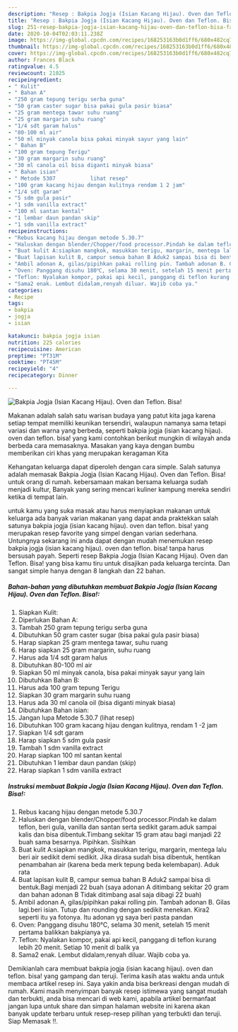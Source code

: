 ```yaml
---
description: "Resep : Bakpia Jogja (Isian Kacang Hijau). Oven dan Teflon. Bisa! Favorite"
title: "Resep : Bakpia Jogja (Isian Kacang Hijau). Oven dan Teflon. Bisa! Favorite"
slug: 251-resep-bakpia-jogja-isian-kacang-hijau-oven-dan-teflon-bisa-favorite
date: 2020-10-04T02:03:11.238Z
image: https://img-global.cpcdn.com/recipes/168253163b0d1ff6/680x482cq70/bakpia-jogja-isian-kacang-hijau-oven-dan-teflon-bisa-foto-resep-utama.jpg
thumbnail: https://img-global.cpcdn.com/recipes/168253163b0d1ff6/680x482cq70/bakpia-jogja-isian-kacang-hijau-oven-dan-teflon-bisa-foto-resep-utama.jpg
cover: https://img-global.cpcdn.com/recipes/168253163b0d1ff6/680x482cq70/bakpia-jogja-isian-kacang-hijau-oven-dan-teflon-bisa-foto-resep-utama.jpg
author: Frances Black
ratingvalue: 4.5
reviewcount: 21025
recipeingredient:
- " Kulit"
- " Bahan A"
- "250 gram tepung terigu serba guna"
- "50 gram caster sugar bisa pakai gula pasir biasa"
- "25 gram mentega tawar suhu ruang"
- "25 gram margarin suhu ruang"
- "1/4 sdt garam halus"
- "80-100 ml air"
- "50 ml minyak canola bisa pakai minyak sayur yang lain"
- " Bahan B"
- "100 gram tepung Terigu"
- "30 gram margarin suhu ruang"
- "30 ml canola oil bisa diganti minyak biasa"
- " Bahan isian"
- " Metode 5307           lihat resep"
- "100 gram kacang hijau dengan kulitnya rendam 1 2 jam"
- "1/4 sdt garam"
- "5 sdm gula pasir"
- "1 sdm vanilla extract"
- "100 ml santan kental"
- "1 lembar daun pandan skip"
- "1 sdm vanilla extract"
recipeinstructions:
- "Rebus kacang hijau dengan metode 5.30.7"
- "Haluskan dengan blender/Chopper/food processor.Pindah ke dalam teflon, beri gula, vanilla dan santan serta sedikit garam.aduk sampai kalis dan bisa dibentuk.Timbang sekitar 15 gram atau bagi manjadi 22 buah sama besarnya. Pipihkan. Sisihkan"
- "Buat kulit A:siapkan mangkok, masukkan terigu, margarin, mentega lalu beri air sedikit demi sedikit. Jika dirasa sudah bisa dibentuk, hentikan penambahan air (karena beda merk tepung beda kelembapan). Aduk rata"
- "Buat lapisan kulit B, campur semua bahan B Aduk2 sampai bisa di bentuk.Bagi menjadi 22 buah (saya adonan A ditimbang sekitar 20 gram dan bahan adonan B Tidak ditimbang asal saja dibagi 22 buah)"
- "Ambil adonan A, gilas/pipihkan pakai rolling pin. Tambah adonan B. Gilas lagi.beri isian. Tutup dan rounding dengan sedikit menekan. Kira2 seperti itu ya fotonya. Itu adonan yg saya beri pasta pandan"
- "Oven: Panggang disuhu 180℃, selama 30 menit, setelah 15 menit pertama balikkan bakpianya ya."
- "Teflon: Nyalakan kompor, pakai api kecil, panggang di teflon kurang lebih 20 menit. Setiap 10 menit di balik ya"
- "Sama2 enak. Lembut didalam,renyah diluar. Wajib coba ya."
categories:
- Recipe
tags:
- bakpia
- jogja
- isian

katakunci: bakpia jogja isian 
nutrition: 225 calories
recipecuisine: American
preptime: "PT31M"
cooktime: "PT45M"
recipeyield: "4"
recipecategory: Dinner

---
```



![Bakpia Jogja (Isian Kacang Hijau). Oven dan Teflon. Bisa!](https://img-global.cpcdn.com/recipes/168253163b0d1ff6/680x482cq70/bakpia-jogja-isian-kacang-hijau-oven-dan-teflon-bisa-foto-resep-utama.jpg)

Makanan adalah salah satu warisan budaya yang patut kita jaga karena setiap tempat memiliki keunikan tersendiri, walaupun namanya sama tetapi variasi dan warna yang berbeda, seperti bakpia jogja (isian kacang hijau). oven dan teflon. bisa! yang kami contohkan berikut mungkin di wilayah anda berbeda cara memasaknya. Masakan yang kaya dengan bumbu memberikan ciri khas yang merupakan keragaman Kita



Kehangatan keluarga dapat diperoleh dengan cara simple. Salah satunya adalah memasak Bakpia Jogja (Isian Kacang Hijau). Oven dan Teflon. Bisa! untuk orang di rumah. kebersamaan makan bersama keluarga sudah menjadi kultur, Banyak yang sering mencari kuliner kampung mereka sendiri ketika di tempat lain.

untuk kamu yang suka masak atau harus menyiapkan makanan untuk keluarga ada banyak varian makanan yang dapat anda praktekkan salah satunya bakpia jogja (isian kacang hijau). oven dan teflon. bisa! yang merupakan resep favorite yang simpel dengan varian sederhana. Untungnya sekarang ini anda dapat dengan mudah menemukan resep bakpia jogja (isian kacang hijau). oven dan teflon. bisa! tanpa harus bersusah payah.
Seperti resep Bakpia Jogja (Isian Kacang Hijau). Oven dan Teflon. Bisa! yang bisa kamu tiru untuk disajikan pada keluarga tercinta. Dan sangat simple hanya dengan 8 langkah dan 22 bahan.


<!--inarticleads1-->

##### Bahan-bahan yang dibutuhkan membuat Bakpia Jogja (Isian Kacang Hijau). Oven dan Teflon. Bisa!:

1. Siapkan  Kulit:
1. Diperlukan  Bahan A:
1. Tambah 250 gram tepung terigu serba guna
1. Dibutuhkan 50 gram caster sugar (bisa pakai gula pasir biasa)
1. Harap siapkan 25 gram mentega tawar, suhu ruang
1. Harap siapkan 25 gram margarin, suhu ruang
1. Harus ada 1/4 sdt garam halus
1. Dibutuhkan 80-100 ml air
1. Siapkan 50 ml minyak canola, bisa pakai minyak sayur yang lain
1. Dibutuhkan  Bahan B:
1. Harus ada 100 gram tepung Terigu
1. Siapkan 30 gram margarin suhu ruang
1. Harus ada 30 ml canola oil (bisa diganti minyak biasa)
1. Dibutuhkan  Bahan isian:
1. Jangan lupa  Metode 5.30.7           (lihat resep)
1. Dibutuhkan 100 gram kacang hijau dengan kulitnya, rendam 1 -2 jam
1. Siapkan 1/4 sdt garam
1. Harap siapkan 5 sdm gula pasir
1. Tambah 1 sdm vanilla extract
1. Harap siapkan 100 ml santan kental
1. Dibutuhkan 1 lembar daun pandan (skip)
1. Harap siapkan 1 sdm vanilla extract




<!--inarticleads2-->

##### Instruksi membuat  Bakpia Jogja (Isian Kacang Hijau). Oven dan Teflon. Bisa!:

1. Rebus kacang hijau dengan metode 5.30.7
1. Haluskan dengan blender/Chopper/food processor.Pindah ke dalam teflon, beri gula, vanilla dan santan serta sedikit garam.aduk sampai kalis dan bisa dibentuk.Timbang sekitar 15 gram atau bagi manjadi 22 buah sama besarnya. Pipihkan. Sisihkan
1. Buat kulit A:siapkan mangkok, masukkan terigu, margarin, mentega lalu beri air sedikit demi sedikit. Jika dirasa sudah bisa dibentuk, hentikan penambahan air (karena beda merk tepung beda kelembapan). Aduk rata
1. Buat lapisan kulit B, campur semua bahan B Aduk2 sampai bisa di bentuk.Bagi menjadi 22 buah (saya adonan A ditimbang sekitar 20 gram dan bahan adonan B Tidak ditimbang asal saja dibagi 22 buah)
1. Ambil adonan A, gilas/pipihkan pakai rolling pin. Tambah adonan B. Gilas lagi.beri isian. Tutup dan rounding dengan sedikit menekan. Kira2 seperti itu ya fotonya. Itu adonan yg saya beri pasta pandan
1. Oven: Panggang disuhu 180℃, selama 30 menit, setelah 15 menit pertama balikkan bakpianya ya.
1. Teflon: Nyalakan kompor, pakai api kecil, panggang di teflon kurang lebih 20 menit. Setiap 10 menit di balik ya
1. Sama2 enak. Lembut didalam,renyah diluar. Wajib coba ya.




Demikianlah cara membuat bakpia jogja (isian kacang hijau). oven dan teflon. bisa! yang gampang dan teruji. Terima kasih atas waktu anda untuk membaca artikel resep ini. Saya yakin anda bisa berkreasi dengan mudah di rumah. Kami masih menyimpan banyak resep istimewa yang sangat mudah dan terbukti, anda bisa mencari di web kami, apabila artikel bermanfaat jangan lupa untuk share dan simpan halaman website ini karena akan banyak update terbaru untuk resep-resep pilihan yang terbukti dan teruji. Siap Memasak !!. 
